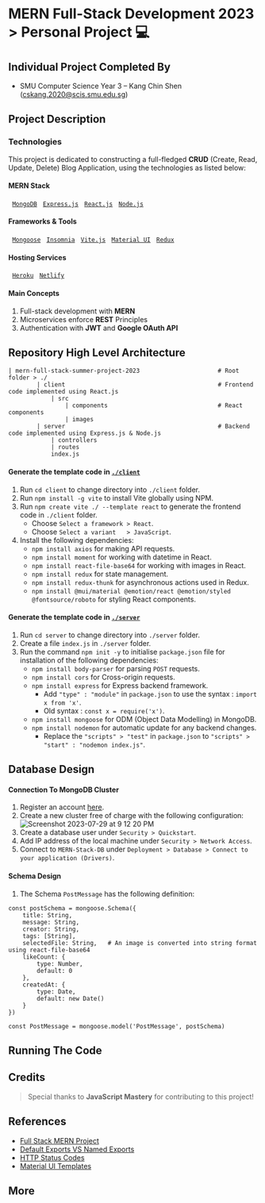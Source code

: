 # MERN Full-Stack Development 2023 > Personal Project 💻

## Individual Project Completed By
* SMU Computer Science Year 3 – Kang Chin Shen (cskang.2020@scis.smu.edu.sg)

## Project Description
### Technologies 
This project is dedicated to constructing a full-fledged **CRUD** (Create, Read, Update, Delete) Blog Application, using the technologies as listed below:

#### MERN Stack
&nbsp;&nbsp;[`MongoDB`](https://www.mongodb.com)
&nbsp;&nbsp;[`Express.js`](https://expressjs.com) 
&nbsp;&nbsp;[`React.js`](https://react.dev/)
&nbsp;&nbsp;[`Node.js`](https://nodejs.org)

#### Frameworks & Tools
&nbsp;&nbsp;[`Mongoose`](https://mongoosejs.com/)
&nbsp;&nbsp;[`Insomnia`](https://insomnia.rest/download)
&nbsp;&nbsp;[`Vite.js`](https://vitejs.dev/)
&nbsp;&nbsp;[`Material UI`](https://mui.com/)
&nbsp;&nbsp;[`Redux`](https://react-redux.js.org)

#### Hosting Services
&nbsp;&nbsp;[`Heroku`](https://www.heroku.com/)
&nbsp;&nbsp;[`Netlify`](https://www.netlify.com/?attr=homepage-modal)

#### Main Concepts
1. Full-stack development with **MERN** 
2. Microservices enforce **REST** Principles
3. Authentication with **JWT** and **Google OAuth API**

## Repository High Level Architecture
```
| mern-full-stack-summer-project-2023                      # Root folder > ./
        | client                                           # Frontend code implemented using React.js
            | src
                | components                               # React components
                | images
        | server                                           # Backend code implemented using Express.js & Node.js
            | controllers
            | routes
            index.js
```

#### Generate the template code in [`./client`]()
1. Run `cd client` to change directory into `./client` folder.
2. Run `npm install -g vite` to install Vite globally using NPM.
3. Run `npm create vite ./ --template react` to generate the frontend code in `./client` folder.
    * Choose `Select a framework > React`.
    * Choose `Select a variant   > JavaScript`.
4. Install the following dependencies:
    * `npm install axios` for making API requests.
    * `npm install moment` for working with datetime in React.
    * `npm install react-file-base64` for working with images in React.
    * `npm install redux` for state management.
    * `npm install redux-thunk` for asynchronous actions used in Redux.
    * `npm install @mui/material @emotion/react @emotion/styled @fontsource/roboto` for styling React components.

#### Generate the template code in [`./server`]()
1. Run `cd server` to change directory into `./server` folder.
2. Create a file `index.js` in `./server` folder.
3. Run the command `npm init -y` to initialise `package.json` file for installation of the following dependencies:
   * `npm install body-parser` for parsing `POST` requests.
   * `npm install cors` for Cross-origin requests.
   * `npm install express` for Express backend framework.
     * Add `"type" : "module"` in `package.json` to use the syntax : `import x from 'x'`.
     * Old syntax : `const x = require('x')`.
   * `npm install mongoose` for ODM (Object Data Modelling) in MongoDB. 
   * `npm install nodemon` for automatic update for any backend changes.
      * Replace the `"scripts" > "test"` in `package.json` to `"scripts" > "start" : "nodemon index.js"`.

## Database Design
#### Connection To MongoDB Cluster
1. Register an account [here](https://www.mongodb.com/cloud/atlas/register).
2. Create a new cluster free of charge with the following configuration:
![Screenshot 2023-07-29 at 9 12 20 PM](https://github.com/cskang0121/mern-full-stack-summer-project-2023/assets/79074359/e9b4392a-467d-47a3-80ba-19c4a714fd69)
3. Create a database user under `Security > Quickstart`.
4. Add IP address of the local machine under `Security > Network Access`.
5. Connect to `MERN-Stack-DB` under `Deployment > Database > Connect to your application (Drivers)`.

#### Schema Design
1. The Schema `PostMessage` has the following definition:
```
const postSchema = mongoose.Schema({
    title: String,
    message: String,
    creator: String,
    tags: [String],
    selectedFile: String,   # An image is converted into string format using react-file-base64
    likeCount: {
        type: Number,
        default: 0
    },
    createdAt: {
        type: Date,
        default: new Date()
    }
})

const PostMessage = mongoose.model('PostMessage', postSchema)
```

   
## Running The Code

## Credits
> Special thanks to **JavaScript Mastery** for contributing to this project! 

## References
* [Full Stack MERN Project](https://www.youtube.com/watch?v=ngc9gnGgUdA&list=PL6QREj8te1P7VSwhrMf3D3Xt4V6_SRkhu&pp=iAQB)
* [Default Exports VS Named Exports](https://medium.com/@etherealm/named-export-vs-default-export-in-es6-affb483a0910)
* [HTTP Status Codes](https://www.restapitutorial.com/httpstatuscodes.html)
* [Material UI Templates](https://mui.com/material-ui/getting-started/templates/)
  
## More
